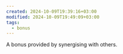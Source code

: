 ```yaml
---
created: 2024-10-09T19:39:16+03:00
modified: 2024-10-09T19:49:09+03:00
tags:
  - bonus
---
```

A bonus provided by synergising with others.